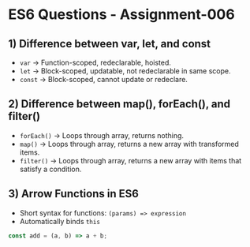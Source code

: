 # ES6 Questions - Assignment-006

## 1) Difference between var, let, and const
- `var` → Function-scoped, redeclarable, hoisted.  
- `let` → Block-scoped, updatable, not redeclarable in same scope.  
- `const` → Block-scoped, cannot update or redeclare.

## 2) Difference between map(), forEach(), and filter()
- `forEach()` → Loops through array, returns nothing.  
- `map()` → Loops through array, returns a new array with transformed items.  
- `filter()` → Loops through array, returns a new array with items that satisfy a condition.

## 3) Arrow Functions in ES6
- Short syntax for functions: `(params) => expression`  
- Automatically binds `this`  
```javascript
const add = (a, b) => a + b;
